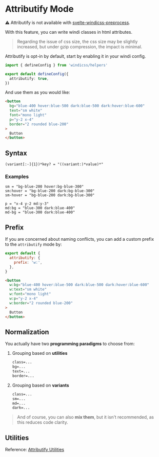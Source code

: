 
# Attributify Mode

:warning: Attributify is not available with [svelte-windicss-preprocess](https://github.com/windicss/svelte-windicss-preprocess).

With this feature, you can write windi classes in html attributes.

> Regarding the issue of css size, the css size may be slightly increased, but under gzip compression, the impact is minimal.

Attributify is opt-in by default, start by enabling it in your windi config.

```ts windi.config.ts
import { defineConfig } from 'windicss/helpers'

export default defineConfig({
  attributify: true,
})
```

And use them as you would like:

```html
<button 
  bg="blue-400 hover:blue-500 dark:blue-500 dark:hover:blue-600"
  text="sm white"
  font="mono light"
  p="y-2 x-4"
  border="2 rounded blue-200"
>
  Button
</button>
```

## Syntax

```
(variant[:-]{1})*key? = "((variant:)*value)*"
```

### Examples

```
sm = "bg-blue-200 hover:bg-blue-300"
sm:hover = "bg-blue-200 dark:bg-blue-300"
sm-hover = "bg-blue-200 dark:bg-blue-300"

p = "x-4 y-2 md:y-3"
md:bg = "blue-300 dark:blue-400"
md-bg = "blue-300 dark:blue-400"
```

## Prefix

If you are concerned about naming conflicts, you can add a custom prefix to the `attributify` mode by:

```js windi.config.js
export default {
  attributify: {
    prefix: 'w:',
  },
}
```

```html
<button 
  w:bg="blue-400 hover:blue-500 dark:blue-500 dark:hover:blue-600"
  w:text="sm white"
  w:font="mono light"
  w:p="y-2 x-4"
  w:border="2 rounded blue-200"
>
  Button
</button>
```

## Normalization

You actually have two **programming paradigms** to choose from:

1. Grouping based on **utilities**

   ```html
   class=...
   bg=...
   text=...
   border=...
   ```

2. Grouping based on **variants**

   ```html
   class=...
   sm=...
   md=...
   dark=...
   ```

> And of course, you can also **mix them**, but it isn't recommended, as this reduces code clarity.

## Utilities

Reference: [Attributify Utilities](/posts/attributify.html#utilities)
